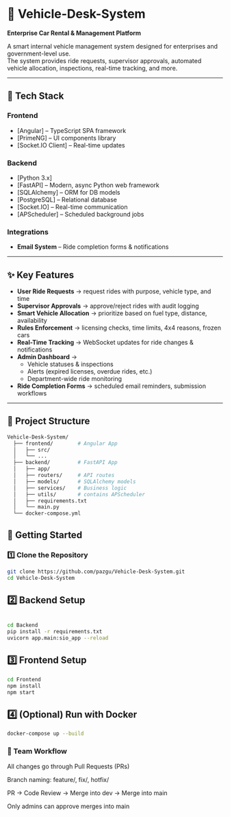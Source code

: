 # 🚗 Vehicle-Desk-System  

**Enterprise Car Rental & Management Platform**  

A smart internal vehicle management system designed for enterprises and government-level use.  
The system provides ride requests, supervisor approvals, automated vehicle allocation, inspections, real-time tracking, and more.  

---

## 🧰 Tech Stack  

### Frontend  
- [Angular] – TypeScript SPA framework  
- [PrimeNG] – UI components library  
- [Socket.IO Client] – Real-time updates  

### Backend  
- [Python 3.x]  
- [FastAPI] – Modern, async Python web framework  
- [SQLAlchemy] – ORM for DB models  
- [PostgreSQL] – Relational database  
- [Socket.IO] – Real-time communication  
- [APScheduler] – Scheduled background jobs  

### Integrations  
- **Email System** – Ride completion forms & notifications  

---

## ✨ Key Features  

- **User Ride Requests** → request rides with purpose, vehicle type, and time  
- **Supervisor Approvals** → approve/reject rides with audit logging  
- **Smart Vehicle Allocation** → prioritize based on fuel type, distance, availability  
- **Rules Enforcement** → licensing checks, time limits, 4x4 reasons, frozen cars  
- **Real-Time Tracking** → WebSocket updates for ride changes & notifications  
- **Admin Dashboard** →  
  - Vehicle statuses & inspections  
  - Alerts (expired licenses, overdue rides, etc.)  
  - Department-wide ride monitoring  
- **Ride Completion Forms** → scheduled email reminders, submission workflows  

---

## 📂 Project Structure  

```bash
Vehicle-Desk-System/
  ├── frontend/        # Angular App
  │   ├── src/
  │   └── ...
  ├── backend/         # FastAPI App
  │   ├── app/
  │   ├── routers/     # API routes
  │   ├── models/      # SQLAlchemy models
  │   ├── services/    # Business logic
  │   ├── utils/       # contains APScheduler
  │   ├── requirements.txt
  │   └── main.py
  └── docker-compose.yml

  ```
## 🚀 Getting Started  

### 1️⃣ Clone the Repository  
```bash
git clone https://github.com/pazgu/Vehicle-Desk-System.git
cd Vehicle-Desk-System
```
## 2️⃣ Backend Setup
```bash

cd Backend
pip install -r requirements.txt
uvicorn app.main:sio_app --reload
```
## 3️⃣ Frontend Setup
```bash
cd Frontend
npm install
npm start
```
## 4️⃣ (Optional) Run with Docker
```bash
docker-compose up --build
```

### 📌 Team Workflow

All changes go through Pull Requests (PRs)

Branch naming: feature/<name>, fix/<name>, hotfix/<name>

PR → Code Review → Merge into dev → Merge into main

Only admins can approve merges into main



